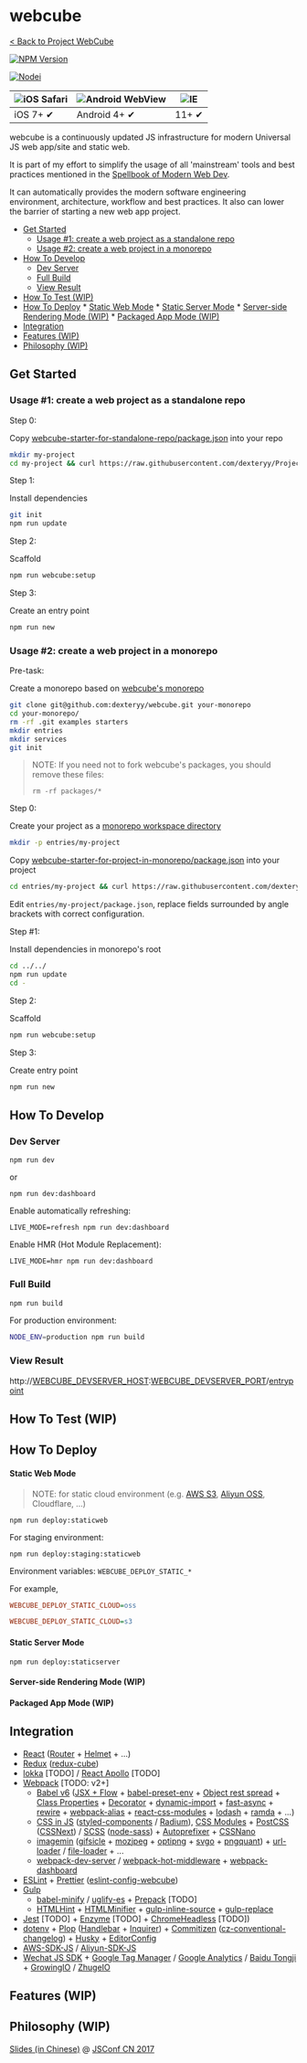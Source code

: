 
# webcube

[< Back to Project WebCube](https://github.com/dexteryy/Project-WebCube/)

[![NPM Version][npm-image]][npm-url]
<!-- [![Build Status][travis-image]][travis-url]
[![Dependencies Status][dep-image]][dep-url]
[![Test Coverage][coveralls-image]][coveralls-url] -->

[![Nodei][nodei-image]][npm-url]

[npm-image]: https://img.shields.io/npm/v/webcube.svg
[nodei-image]: https://nodei.co/npm/webcube.png?downloads=true
[npm-url]: https://npmjs.org/package/webcube
<!--
[travis-image]: https://img.shields.io/travis/dexteryy/webcube-example/master.svg
[travis-url]: https://travis-ci.org/dexteryy/webcube-example
[dep-image]: https://david-dm.org/dexteryy/webcube.svg
[dep-url]: https://david-dm.org/dexteryy/webcube
-->

![iOS Safari](https://github.com/alrra/browser-logos/raw/master/src/safari-ios/safari-ios_48x48.png) | ![Android WebView](https://github.com/alrra/browser-logos/raw/master/src/android/android_48x48.png) | ![IE](https://raw.github.com/alrra/browser-logos/master/src/archive/internet-explorer_9-11/internet-explorer_9-11_48x48.png) |
--- | --- | --- |
iOS 7+ ✔ | Android 4+ ✔ | 11+ ✔ |

webcube is a continuously updated JS infrastructure for modern Universal JS web app/site and static web.

It is part of my effort to simplify the usage of all 'mainstream' tools and best practices mentioned in the [Spellbook of Modern Web Dev](https://github.com/dexteryy/spellbook-of-modern-webdev/).

 It can automatically provides the modern software engineering environment, architecture, workflow and best practices. It also can lower the barrier of starting a new web app project.


<!-- @import "[TOC]" {cmd="toc" depthFrom=2 depthTo=6 orderedList=false} -->
<!-- code_chunk_output -->

* [Get Started](#get-started)
	* [Usage #1: create a web project as a standalone repo](#usage-1-create-a-web-project-as-a-standalone-repo)
	* [Usage #2: create a web project in a monorepo](#usage-2-create-a-web-project-in-a-monorepo)
* [How To Develop](#how-to-develop)
	* [Dev Server](#dev-server)
	* [Full Build](#full-build)
	* [View Result](#view-result)
* [How To Test (WIP)](#how-to-test-wip)
* [How To Deploy](#how-to-deploy)
		* [Static Web Mode](#static-web-mode)
		* [Static Server Mode](#static-server-mode)
		* [Server-side Rendering Mode (WIP)](#server-side-rendering-mode-wip)
		* [Packaged App Mode (WIP)](#packaged-app-mode-wip)
* [Integration](#integration)
* [Features (WIP)](#features-wip)
* [Philosophy (WIP)](#philosophy-wip)

<!-- /code_chunk_output -->


## Get Started

### Usage #1: create a web project as a standalone repo

Step 0:

Copy [webcube-starter-for-standalone-repo/package.json](https://github.com/dexteryy/Project-WebCube/blob/master/starters/webcube-app-as-standalone/package.json) into your repo

```bash
mkdir my-project
cd my-project && curl https://raw.githubusercontent.com/dexteryy/Project-WebCube/master/starters/webcube-app-as-standalone/package.json > package.json
```

Step 1:

Install dependencies

```bash
git init
npm run update
```

Step 2:

Scaffold

```bash
npm run webcube:setup
```

Step 3:

Create an entry point

```bash
npm run new
```

### Usage #2: create a web project in a monorepo

Pre-task:

Create a monorepo based on [webcube's monorepo](https://github.com/dexteryy/Project-WebCube)

```bash
git clone git@github.com:dexteryy/webcube.git your-monorepo
cd your-monorepo/
rm -rf .git examples starters
mkdir entries
mkdir services
git init
```

> NOTE: If you need not to fork webcube's packages, you should remove these files:
>
> ```
> rm -rf packages/*
> ```

Step 0:

Create your project as a [monorepo workspace directory](https://github.com/dexteryy/webcube/blob/master/package.json#L34)

```bash
mkdir -p entries/my-project
```

Copy [webcube-starter-for-project-in-monorepo/package.json](https://github.com/dexteryy/Project-WebCube/blob/master/starters/webcube-app-in-monorepo/package.json) into your project

```bash
cd entries/my-project && curl https://raw.githubusercontent.com/dexteryy/Project-WebCube/master/starters/webcube-app-in-monorepo/package.json > package.json
```

Edit `entries/my-project/package.json`, replace fields surrounded by angle brackets with correct configuration.

Step #1:

Install dependencies in monorepo's root

```bash
cd ../../
npm run update
cd -
```

Step 2:

Scaffold

```bash
npm run webcube:setup
```

Step 3:

Create entry point

```bash
npm run new
```

## How To Develop

### Dev Server

```
npm run dev
```
or
```
npm run dev:dashboard
```

Enable automatically refreshing:

```
LIVE_MODE=refresh npm run dev:dashboard
```

Enable HMR (Hot Module Replacement):

```
LIVE_MODE=hmr npm run dev:dashboard
```

### Full Build

```bash
npm run build
```

For production environment:

```bash
NODE_ENV=production npm run build
```

### View Result

http://[WEBCUBE_DEVSERVER_HOST](https://github.com/dexteryy/Project-WebCube/blob/master/packages/webcube/templates/configs/env.sample.config#L2):[WEBCUBE_DEVSERVER_PORT](https://github.com/dexteryy/Project-WebCube/blob/master/packages/webcube/templates/configs/env.sample.config#L3)/[entrypoint](https://github.com/dexteryy/Project-WebCube/blob/master/examples/webcube-initial-structure/configs/env.sample.config#L119)


## How To Test (WIP)


## How To Deploy

#### Static Web Mode

> NOTE: for static cloud environment (e.g. [AWS S3](https://aws.amazon.com/s3/), [Aliyun OSS](https://www.aliyun.com/product/oss/), Cloudflare, ...)

```
npm run deploy:staticweb
```

For staging environment:

```
npm run deploy:staging:staticweb
```

Environment variables: `WEBCUBE_DEPLOY_STATIC_*`

For example,

```ini
WEBCUBE_DEPLOY_STATIC_CLOUD=oss
```

```ini
WEBCUBE_DEPLOY_STATIC_CLOUD=s3
```

#### Static Server Mode

```
npm run deploy:staticserver
```

#### Server-side Rendering Mode (WIP)


#### Packaged App Mode (WIP)


## Integration

* [React](http://facebook.github.io/react/) ([Router](https://www.npmjs.com/package/react-router) + [Helmet](https://www.npmjs.com/package/react-helmet) + ...)
* [Redux](http://redux.js.org/) ([redux-cube](https://github.com/dexteryy/Project-WebCube/tree/master/packages/redux-cube))
* [lokka](https://github.com/kadirahq/lokka) [TODO] / [React Apollo](http://dev.apollodata.com/react/) [TODO]
* [Webpack](http://webpack.github.io/docs/) [TODO: v2+]
  * [Babel v6](babeljs.io) ([JSX + Flow](http://babeljs.io/docs/plugins/preset-react/) + [babel-preset-env](https://github.com/babel/babel-preset-env) + [Object rest spread](http://babeljs.io/docs/plugins/transform-object-rest-spread/) + [Class Properties](http://babeljs.io/docs/plugins/transform-class-properties/) + [Decorator](https://www.npmjs.com/package/babel-plugin-transform-decorators-legacy) + [dynamic-import](https://www.npmjs.com/package/babel-plugin-syntax-dynamic-import) + [fast-async](https://github.com/MatAtBread/fast-async) + [rewire](https://www.npmjs.com/package/babel-rewire-plugin) + [webpack-alias](https://www.npmjs.com/package/babel-plugin-webpack-alias) + [react-css-modules](https://www.npmjs.com/package/babel-plugin-react-css-modules) + [lodash](https://www.npmjs.com/package/babel-plugin-lodash) + [ramda](https://www.npmjs.com/package/babel-plugin-ramda) + ...)
  * [CSS in JS](https://speakerdeck.com/vjeux/react-css-in-js) ([styled-components](https://github.com/styled-components/styled-components) / [Radium](https://github.com/FormidableLabs/radium)), [CSS Modules](https://github.com/css-modules/css-modules) + [PostCSS](https://github.com/postcss/postcss) ([CSSNext](http://cssnext.io/)) / [SCSS](https://www.npmjs.com/package/sass-loader) ([node-sass](https://www.npmjs.com/package/node-sass)) + [Autoprefixer](https://github.com/postcss/autoprefixer) + [CSSNano](http://cssnano.co/options/)
  * [imagemin](https://www.npmjs.com/package/image-webpack-loader) ([gifsicle](https://github.com/kevva/imagemin-gifsicle) + [mozjpeg](https://github.com/imagemin/imagemin-mozjpeg) + [optipng](https://github.com/kevva/imagemin-optipng) + [svgo](https://github.com/kevva/imagemin-svgo) + [pngquant](https://pngquant.org/)) + [url-loader](https://www.npmjs.com/package/url-loader) / [file-loader](https://www.npmjs.com/package/file-loader) + ...
  * [webpack-dev-server](http://webpack.github.io/docs/webpack-dev-server.html) / [webpack-hot-middleware](https://www.npmjs.com/package/webpack-hot-middleware) + [webpack-dashboard](https://github.com/FormidableLabs/webpack-dashboard)
* [ESLint](http://eslint.org/) + [Prettier](https://github.com/prettier/prettier) ([eslint-config-webcube](https://github.com/dexteryy/Project-WebCube/tree/master/packages/eslint-config-webcube))
* [Gulp](http://gulpjs.com/)
  * [babel-minify](https://github.com/babel/minify) / [uglify-es](https://github.com/mishoo/UglifyJS2/tree/harmony) + [Prepack](https://prepack.io/) [TODO]
  * [HTMLHint](https://github.com/yaniswang/HTMLHint) + [HTMLMinifier](https://github.com/kangax/html-minifier) + [gulp-inline-source](https://www.npmjs.com/package/gulp-inline-source/) + [gulp-replace](https://www.npmjs.com/package/gulp-replace/)
* [Jest](https://facebook.github.io/jest/) [TODO] + [Enzyme](http://airbnb.io/enzyme/) [TODO] + [ChromeHeadless](https://github.com/karma-runner/karma-chrome-launcher/pull/111) [TODO])
* [dotenv](https://www.npmjs.com/package/dotenv) + [Plop](https://github.com/amwmedia/plop) ([Handlebar](http://handlebarsjs.com/) + [Inquirer](https://www.npmjs.com/package/inquirer)) + [Commitizen](https://www.npmjs.com/package/commitizen) ([cz-conventional-changelog](https://github.com/commitizen/cz-conventional-changelog)) + [Husky](https://github.com/typicode/husky) + [EditorConfig](http://editorconfig.org/)
* [AWS-SDK-JS](https://github.com/aws/aws-sdk-js) / [Aliyun-SDK-JS](https://github.com/aliyun-UED/aliyun-sdk-js)
* [Wechat JS SDK](https://mp.weixin.qq.com/wiki/7/aaa137b55fb2e0456bf8dd9148dd613f.html) + [Google Tag Manager](https://developers.google.com/tag-manager/) / [Google Analytics](https://www.google.com/analytics/analytics/) / [Baidu Tongji](http://tongji.baidu.com/) + [GrowingIO](https://www.growingio.com) / [ZhugeIO](https://zhugeio.com)

## Features (WIP)

## Philosophy (WIP)

[Slides (in Chinese)](https://speakerdeck.com/dexteryy/understanding-modern-web-development-at-jsconf-china-2017-zhong-wen) @ [JSConf CN 2017](http://2017.jsconf.cn/#schedule)

